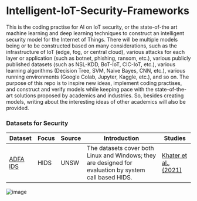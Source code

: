 # Intelligent-IoT-Security-Frameworks

This is the coding practise for AI on IoT security, or the state-of-the art machine learning and deep learning techniques to construct an intelligent security model for the Internet of Things.
There will be multiple models being or to be constructed based on many considerations, such as the infrastructure of IoT (edge, fog, or central cloud), various attacks for each layer or application (such as botnet, phishing, ransom, etc.), various publicly published datasets (such as NSL-KDD, BoT-IoT, CIC-IoT, etc.), various learning algorithms (Decision Tree, SVM, Naive Bayes, CNN, etc.), various running environments (Google Colab, Jupyter, Kaggle, etc.), and so on.
The purpose of this repo is to inspire new ideas, implement coding practises, and construct and verify models while keeping pace with the state-of-the-art solutions proposed by academics and industries. So, besides creating models, writing about the interesting ideas of other academics will also be provided.

### Datasets for Security
| Dataset | Focus | Source | Introduction | Studies |
|--|--|--|--|--|
| [ADFA IDS](https://research.unsw.edu.au/projects/adfa-ids-datasets)|HIDS|UNSW|The datasets cover both Linux and Windows; they are designed for evaluation by system call based HIDS. |[Khater et al.,(2021)](https://www.mdpi.com/2079-9292/10/14/1633)|

![image](https://user-images.githubusercontent.com/22785858/214537437-3a423506-af86-4ed2-9244-9f099cbcff8e.png)
